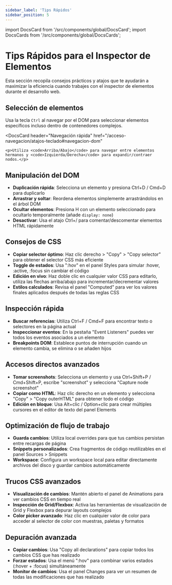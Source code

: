 ```yaml
---
sidebar_label: 'Tips Rápidos'
sidebar_position: 5
---
```


import DocsCard from '/src/components/global/DocsCard';
import DocsCards from '/src/components/global/DocsCards';

# Tips Rápidos para el Inspector de Elementos

Esta sección recopila consejos prácticos y atajos que te ayudarán a maximizar la eficiencia cuando trabajes con el inspector de elementos durante el desarrollo web.

## Selección de elementos

<DocsCards>
  <DocsCard
    header="Selección precisa"
    href="/acceso-navegacion/navegacion-general#seleccion-elementos"
  >
    <p>Usa la tecla <code>Ctrl</code> al navegar por el DOM para seleccionar elementos específicos incluso dentro de contenedores complejos.</p>
  </DocsCard>
  
  <DocsCard
    header="Navegación rápida"
    href="/acceso-navegacion/atajos-teclado#navegacion-dom"
  >
    <p>Utiliza <code>Arriba/Abajo</code> para navegar entre elementos hermanos y <code>Izquierda/Derecha</code> para expandir/contraer nodos.</p>
  </DocsCard>
</DocsCards>

## Manipulación del DOM

- **Duplicación rápida**: Selecciona un elemento y presiona Ctrl+D / Cmd+D para duplicarlo
- **Arrastrar y soltar**: Reordena elementos simplemente arrastrándolos en el árbol DOM
- **Ocultar elementos**: Presiona H con un elemento seleccionado para ocultarlo temporalmente (añade `display: none`)
- **Desactivar**: Usa el atajo Ctrl+/ para comentar/descomentar elementos HTML rápidamente

## Consejos de CSS

- **Copiar selector óptimo**: Haz clic derecho > "Copy" > "Copy selector" para obtener el selector CSS más eficiente
- **Toggle de estados**: Usa ":hov" en el panel Styles para simular :hover, :active, :focus sin cambiar el código
- **Edición en vivo**: Haz doble clic en cualquier valor CSS para editarlo, utiliza las flechas arriba/abajo para incrementar/decrementar valores
- **Estilos calculados**: Revisa el panel "Computed" para ver los valores finales aplicados después de todas las reglas CSS

## Inspección rápida

- **Buscar referencias**: Utiliza Ctrl+F / Cmd+F para encontrar texto o selectores en la página actual
- **Inspeccionar eventos**: En la pestaña "Event Listeners" puedes ver todos los eventos asociados a un elemento
- **Breakpoints DOM**: Establece puntos de interrupción cuando un elemento cambia, se elimina o se añaden hijos

## Accesos directos avanzados

- **Tomar screenshots**: Selecciona un elemento y usa Ctrl+Shift+P / Cmd+Shift+P, escribe "screenshot" y selecciona "Capture node screenshot"
- **Copiar como HTML**: Haz clic derecho en un elemento y selecciona "Copy" > "Copy outerHTML" para obtener todo el código
- **Edición en bloque**: Usa Alt+clic / Option+clic para crear múltiples cursores en el editor de texto del panel Elements

## Optimización de flujo de trabajo

- **Guarda cambios**: Utiliza local overrides para que tus cambios persistan entre recargas de página
- **Snippets personalizados**: Crea fragmentos de código reutilizables en el panel Sources > Snippets
- **Workspace**: Configura un workspace local para editar directamente archivos del disco y guardar cambios automáticamente

## Trucos CSS avanzados

- **Visualización de cambios**: Mantén abierto el panel de Animations para ver cambios CSS en tiempo real
- **Inspección de Grid/Flexbox**: Activa las herramientas de visualización de Grid y Flexbox para depurar layouts complejos
- **Color picker avanzado**: Haz clic en cualquier valor de color para acceder al selector de color con muestras, paletas y formatos

## Depuración avanzada

- **Copiar cambios**: Usa "Copy all declarations" para copiar todos los cambios CSS que has realizado
- **Forzar estados**: Usa el menú ":hov" para combinar varios estados (:hover + :focus) simultáneamente
- **Monitor de cambios**: Usa el panel Changes para ver un resumen de todas las modificaciones que has realizado
